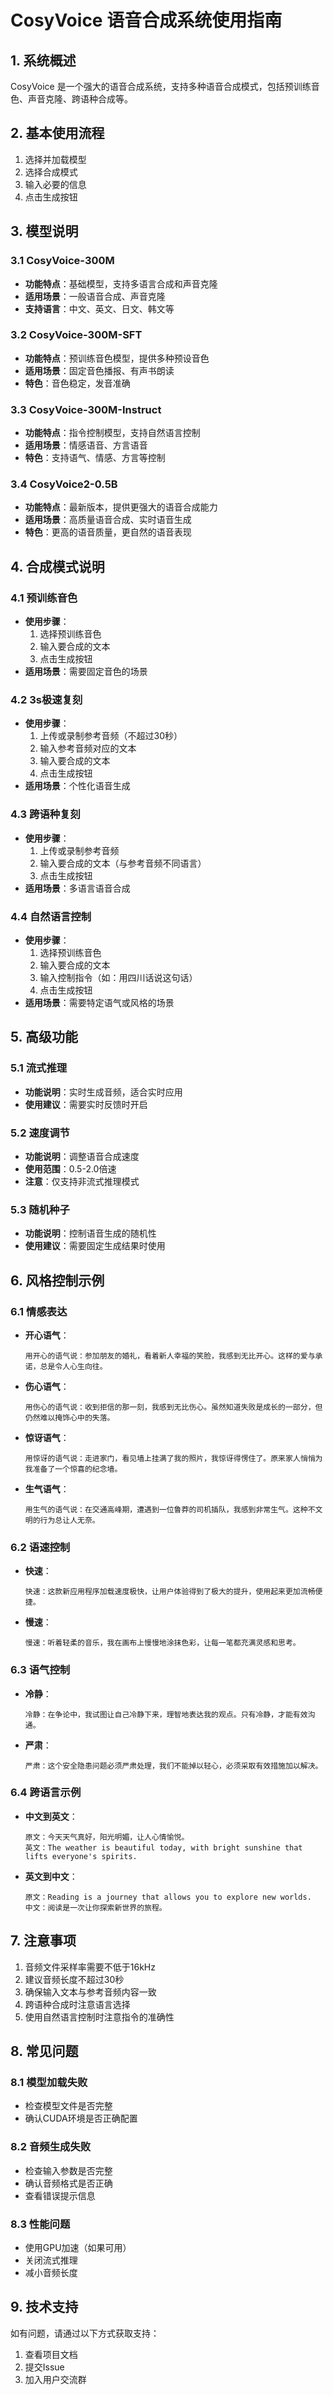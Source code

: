 # CosyVoice 语音合成系统使用指南

## 1. 系统概述
CosyVoice 是一个强大的语音合成系统，支持多种语音合成模式，包括预训练音色、声音克隆、跨语种合成等。

## 2. 基本使用流程
1. 选择并加载模型
2. 选择合成模式
3. 输入必要的信息
4. 点击生成按钮

## 3. 模型说明
### 3.1 CosyVoice-300M
- **功能特点**：基础模型，支持多语言合成和声音克隆
- **适用场景**：一般语音合成、声音克隆
- **支持语言**：中文、英文、日文、韩文等

### 3.2 CosyVoice-300M-SFT
- **功能特点**：预训练音色模型，提供多种预设音色
- **适用场景**：固定音色播报、有声书朗读
- **特色**：音色稳定，发音准确

### 3.3 CosyVoice-300M-Instruct
- **功能特点**：指令控制模型，支持自然语言控制
- **适用场景**：情感语音、方言语音
- **特色**：支持语气、情感、方言等控制

### 3.4 CosyVoice2-0.5B
- **功能特点**：最新版本，提供更强大的语音合成能力
- **适用场景**：高质量语音合成、实时语音生成
- **特色**：更高的语音质量，更自然的语音表现

## 4. 合成模式说明
### 4.1 预训练音色
- **使用步骤**：
    1. 选择预训练音色
    2. 输入要合成的文本
    3. 点击生成按钮
- **适用场景**：需要固定音色的场景

### 4.2 3s极速复刻
- **使用步骤**：
    1. 上传或录制参考音频（不超过30秒）
    2. 输入参考音频对应的文本
    3. 输入要合成的文本
    4. 点击生成按钮
- **适用场景**：个性化语音生成

### 4.3 跨语种复刻
- **使用步骤**：
    1. 上传或录制参考音频
    2. 输入要合成的文本（与参考音频不同语言）
    3. 点击生成按钮
- **适用场景**：多语言语音合成

### 4.4 自然语言控制
- **使用步骤**：
    1. 选择预训练音色
    2. 输入要合成的文本
    3. 输入控制指令（如：用四川话说这句话）
    4. 点击生成按钮
- **适用场景**：需要特定语气或风格的场景

## 5. 高级功能
### 5.1 流式推理
- **功能说明**：实时生成音频，适合实时应用
- **使用建议**：需要实时反馈时开启

### 5.2 速度调节
- **功能说明**：调整语音合成速度
- **使用范围**：0.5-2.0倍速
- **注意**：仅支持非流式推理模式

### 5.3 随机种子
- **功能说明**：控制语音生成的随机性
- **使用建议**：需要固定生成结果时使用

## 6. 风格控制示例
### 6.1 情感表达
- **开心语气**：
    ```
    用开心的语气说：参加朋友的婚礼，看着新人幸福的笑脸，我感到无比开心。这样的爱与承诺，总是令人心生向往。
    ```
- **伤心语气**：
    ```
    用伤心的语气说：收到拒信的那一刻，我感到无比伤心。虽然知道失败是成长的一部分，但仍然难以掩饰心中的失落。
    ```
- **惊讶语气**：
    ```
    用惊讶的语气说：走进家门，看见墙上挂满了我的照片，我惊讶得愣住了。原来家人悄悄为我准备了一个惊喜的纪念墙。
    ```
- **生气语气**：
    ```
    用生气的语气说：在交通高峰期，遭遇到一位鲁莽的司机插队，我感到非常生气。这种不文明的行为总让人无奈。
    ```

### 6.2 语速控制
- **快速**：
    ```
    快速：这款新应用程序加载速度极快，让用户体验得到了极大的提升，使用起来更加流畅便捷。
    ```
- **慢速**：
    ```
    慢速：听着轻柔的音乐，我在画布上慢慢地涂抹色彩，让每一笔都充满灵感和思考。
    ```

### 6.3 语气控制
- **冷静**：
    ```
    冷静：在争论中，我试图让自己冷静下来，理智地表达我的观点。只有冷静，才能有效沟通。
    ```
- **严肃**：
    ```
    严肃：这个安全隐患问题必须严肃处理，我们不能掉以轻心，必须采取有效措施加以解决。
    ```

### 6.4 跨语言示例
- **中文到英文**：
    ```
    原文：今天天气真好，阳光明媚，让人心情愉悦。
    英文：The weather is beautiful today, with bright sunshine that lifts everyone's spirits.
    ```
- **英文到中文**：
    ```
    原文：Reading is a journey that allows you to explore new worlds.
    中文：阅读是一次让你探索新世界的旅程。
    ```

## 7. 注意事项
1. 音频文件采样率需要不低于16kHz
2. 建议音频长度不超过30秒
3. 确保输入文本与参考音频内容一致
4. 跨语种合成时注意语言选择
5. 使用自然语言控制时注意指令的准确性

## 8. 常见问题
### 8.1 模型加载失败
- 检查模型文件是否完整
- 确认CUDA环境是否正确配置

### 8.2 音频生成失败
- 检查输入参数是否完整
- 确认音频格式是否正确
- 查看错误提示信息

### 8.3 性能问题
- 使用GPU加速（如果可用）
- 关闭流式推理
- 减小音频长度

## 9. 技术支持
如有问题，请通过以下方式获取支持：
1. 查看项目文档
2. 提交Issue
3. 加入用户交流群 